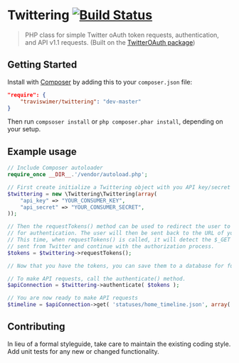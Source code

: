 # Twittering [![Build Status](https://travis-ci.org/traviswimer/Twittering.png?branch=master)](https://travis-ci.org/traviswimer/Twittering)

> PHP class for simple Twitter oAuth token requests, authentication, and API v1.1 requests. (Built on the [TwitterOAuth package](https://github.com/abraham/twitteroauth))

## Getting Started

Install with [Composer](https://getcomposer.org/) by adding this to your `composer.json` file:

```json
"require": {
	"traviswimer/twittering": "dev-master"
}
```
Then run `compsoser install` or `php composer.phar install`, depending on your setup.

## Example usage

```php
// Include Composer autoloader
require_once __DIR__.'/vendor/autoload.php';

// First create initialize a Twittering object with you API key/secret
$twittering = new \Twittering\Twittering(array(
	"api_key" => "YOUR_CONSUMER_KEY",
	"api_secret" => "YOUR_CONSUMER_SECRET",
));

// Then the requestTokens() method can be used to redirect the user to Twitter
// for authentication. The user will then be sent back to the URL of your script.
// This time, when requestTokens() is called, it will detect the $_GET parameters
// sent from Twitter and continue with the authorization process.
$tokens = $twittering->requestTokens();

// Now that you have the tokens, you can save them to a database for future use.

// To make API requests, call the authenticate() method.
$apiConnection = $twittering->authenticate( $tokens );

// You are now ready to make API requests
$timeline = $apiConnection->get( 'statuses/home_timeline.json', array('count' => '10') );
```

## Contributing
In lieu of a formal styleguide, take care to maintain the existing coding style. Add unit tests for any new or changed functionality.
